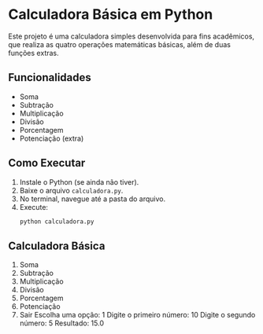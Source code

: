 # Calculadora Básica em Python

Este projeto é uma calculadora simples desenvolvida para fins acadêmicos, que realiza as quatro operações matemáticas básicas, além de duas funções extras.

## Funcionalidades
- Soma
- Subtração
- Multiplicação
- Divisão
- Porcentagem
- Potenciação (extra)

## Como Executar
1. Instale o Python (se ainda não tiver).
2. Baixe o arquivo `calculadora.py`.
3. No terminal, navegue até a pasta do arquivo.
4. Execute:
   ```bash
   python calculadora.py

## Calculadora Básica 
1.  Soma
2. Subtração
3.  Multiplicação
4. Divisão
5. Porcentagem
6. Potenciação
0.  Sair
Escolha uma opção: 1
Digite o primeiro número: 10
Digite o segundo número: 5
Resultado: 15.0
